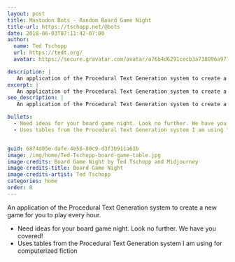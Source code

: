```yaml
---
layout: post
title: Mastodon Bots - Random Board Game Night
title-url: https://tschopp.net/@bots
date: 2018-06-03T07:11:42-07:00
author:
  name: Ted Tschopp
  url: https://tedt.org/
  avatar: https://secure.gravatar.com/avatar/a76b4d6291cecb3a738896a971bfb903?s=512&d=mp&r=g

description: |
   An application of the Procedural Text Generation system to create a new game for you to play every hour. 
excerpt: |
   An application of the Procedural Text Generation system to create a new game for you to play every hour.
seo_description: |
   An application of the Procedural Text Generation system to create a new game for you to play every hour.

bullets:
  - Need ideas for your board game night. Look no further. We have you covered!
  - Uses tables from the Procedural Text Generation system I am using for computerized fiction


guid: 6874d05e-dafe-4e56-80c9-d3f3b911a61b
image: /img/home/Ted-Tschopp-board-game-table.jpg
image-credits: Board Game Night by Ted Tschopp and Midjourney
image-credits-title: Board Game Night
image-credits-artist: Ted Tschopp
categories: home
order: 8
---
```


An application of the Procedural Text Generation system to create a new game for you to play every hour.
* Need ideas for your board game night. Look no further. We have you covered!
* Uses tables from the Procedural Text Generation system I am using for computerized fiction
